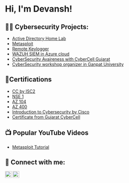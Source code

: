 <h1>Hi, I'm Devansh! </h1>

<h2>👨‍💻 Cybersecurity Projects:</h2>

- [Active Directory Home Lab](https://github.com/PandeyDevansh/ActiveDirectoryLab)
- [Metasploit](https://github.com/PandeyDevansh/Metasploit)
- [Remote Keylogger](https://github.com/PandeyDevansh/ActiveDirectoryLab)
- [WAZUH SIEM in Azure cloud](https://github.com/PandeyDevansh/ActiveDirectoryLab)
- [CyberSecurity Avaireness with CyberCell Gujarat](https://github.com/PandeyDevansh/ActiveDirectoryLab)
- [CyberSecurity workshop organizer in Ganpat University](https://github.com/PandeyDevansh/ActiveDirectoryLab)

<h2>🥇Certifications</h2>

- [CC by ISC2](https://www.linkedin.com/feed/update/urn:li:activity:7105918619158495232/)
- [NSE 1](https://www.linkedin.com/in/devansh-pandey-739310252/details/certifications/)
- [AZ 104](https://www.linkedin.com/in/devansh-pandey-739310252/details/certifications/)
- [AZ 400](https://www.linkedin.com/in/devansh-pandey-739310252/details/certifications/)
- [Introduction to Cybersecurity by Cisco](https://www.linkedin.com/in/devansh-pandey-739310252/details/certifications/)
- [Certificate from Gujarat CyberCell](https://www.linkedin.com/in/devansh-pandey-739310252/details/certifications/)

<h2>📺 Popular YouTube Videos</h2>

- [Metasploit Tutorial](https://www.youtube.com/watch?v=8ZFNiQce4Ds)

<h2> 🤳 Connect with me:</h2>

[<img align="left" alt="DevanshPandey | LinkedIn" width="22px" src="https://cdn.jsdelivr.net/npm/simple-icons@v3/icons/linkedin.svg" />][linkedin]
[<img align="left" alt="DevanshPandey | Instagram" width="22px" src="https://cdn.jsdelivr.net/npm/simple-icons@v3/icons/instagram.svg" />][instagram]

[instagram]: https://instagram.com/ansh__21._?igshid=NzZlODBkYWE4Ng==
[linkedin]: https://www.linkedin.com/in/devansh-pandey-739310252/


